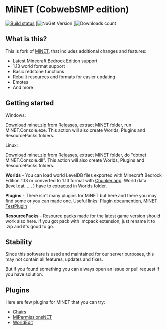 
MiNET (CobwebSMP edition)
=====
[![Build status](https://github.com/CobwebSMP/MiNET/actions/workflows/dotnet.yml/badge.svg)](https://github.com/CobwebSMP/MiNET/actions/workflows/dotnet.yml)
[![NuGet Version](https://img.shields.io/nuget/v/MiNET-CobwebSMP.svg) 
[![Downloads count](https://img.shields.io/nuget/dt/MiNET-CobwebSMP.svg) 

## What is this?

This is fork of [MiNET](https://github.com/NiclasOlofsson/MiNET), that includes additional changes and features:

 - Latest Minecraft Bedrock Edition support
 - 1.13 world format support
 - Basic redstone functions
 - Rebuilt resources and formats for easier updating
 - Emotes
 - And more

## Getting started
Windows:

Download minet.zip from [Releases](https://github.com/CobwebSMP/MiNET/releases), extract MiNET folder, run MiNET.Console.exe.
This action will also create Worlds, Plugins and ResourcePacks folders.

Linux:

Download minet.zip from [Releases](https://github.com/CobwebSMP/MiNET/releases), extract MiNET folder, do "dotnet MiNET.Console.dll".
This action will also create Worlds, Plugins and ResourcePacks folders.

**Worlds** - You can load world LevelDB files exported with Minecraft Bedrock Edition 1.13 or converted to 1.13 format with [Chunker.app](https://chunker.app/). World data (level.dat, .... ) have to extracted in Worlds folder.

**Plugins** - There isn't many plugins for MiNET but here and there you may find some or you can made one. Useful links: [Plugin documention](https://github.com/NiclasOlofsson/MiNET/wiki/Plugin-API-Documentation), [MiNET TestPlugin](https://github.com/NiclasOlofsson/MiNET/tree/master/src/MiNET/TestPlugin)

**ResourcePacks** - Resource packs made for the latest game version should work also here. If you got pack with .mcpack extension, just rename it to .zip and it's good to go.

## Stability
Since this software is used and maintained for our server purposes, this may not contain all features, updates and fixes.

But if you found something you can always open an issue or pull request if you have solution.

## Plugins
Here are few plugins for MiNET that you can try:

 - [Chairs](https://github.com/CobwebSMP/Chairs)
 - [MiPermissionsNET](https://github.com/CupidonSauce173/MiPermissionsNET)
 - [WorldEdit](https://github.com/CobwebSMP/WorldEdit)

